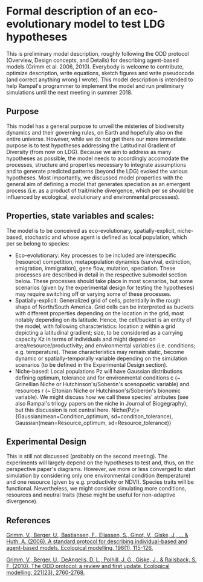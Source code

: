 
# Formal description of an eco-evolutionary model to test LDG hypotheses

This is preliminary model description, roughly following the ODD protocol (Overview, Design concepts, and Details) for describing agent-based models (Grimm et al. 2006, 2010). Everybody is welcome to contribute, optimize description, write equations, sketch figures and write pseudocode (and correct anything wrong I wrote). This model description is intended to help Rampal's programmer to implement the model and run preliminary simulations until the next meeting in summer 2018. 

## Purpose
This model has a general purpose to unveil the misteries of biodiversity dynamics and their governing rules, on Earth and hopefully also on the entire universe. However, while we do not get there our more immediate purpose is to test hypotheses addressing the Latitudinal Gradient of Diversity (from now on LDG). Because we aim to address as many hypotheses as possible, the model needs to accordingly accomodate the processes, structure and properties necessary to integrate assumptions and to generate predicted patterns (beyond the LDG) evoked the various hypotheses. Most importantly, we discussed model properties with the general aim of defining a model that generates speciation as an emergent process (i.e. as a product of trait/niche divergence, which per se should be influenced by ecological, evolutionary and environmental processes).    

## Properties, state variables and scales:
The model is to be conceived as eco-evolutionary, spatially-explicit, niche-based, stochastic and whose agent is defined as local population, which per se belong to species: 
* Eco-evolutionary: Key processes to be included are interspecific (resource) competition, metapopulation dynamics (survival, extinction, emigration, immigration), gene flow, mutation, speciation. These processes are described in detail in the respective submodel section below. These processes should take place in most scenarios, but some scenarios (given by the experimental design for testing the hypotheses) may require switching off or varying some of these processes.
* Spatially-explicit: Generalized grid of cells, potentially in the rough shape of North/South America. Grid cells can be interpreted as buckets with different properties depending on the location in the grid, most notably depending on its latitude. Hence, the cell/bucket is an entity of the model, with following characteristics: location z within a grid depicting a latitudinal gradient; size, to be considered as a carrying capacity Kz in terms of individuals and might depend on area/resource/productivity; and environmental variables (i.e. conditions; e.g. temperature). These characteristics may remain static, become dynamic or spatially-temporally variable depending on the simulation scenarios (to be defined in the Experimental Design section).
* Niche-based: Local populations Pz will have Gaussian distributions defining optimum, tolerance and for environmental conditions c (~ Grinellian Niche or Hutchinson's/Soberón's scenopoetic variable) and resources r (~ Eltonian Niche or Hutchinson's/Soberón's bionomic variable). We might discuss how we call these species' atributes (see also Rampal's trilogy papers on the niche in Journal of Biogegraphy), but this discussion is not central here. 
Niche(Pz)= {Gaussian(mean=Condition_optimum, sd=condition_tolerance), Gaussian(mean=Resource_optimum, sd=Resource_tolerance)}


## Experimental Design
This is still not discussed (probably on the second meeting). The experiments will largely depend on the hypotheses to test and, thus, on the perspective paper's diagrams. However, we more or less converged to start simulation by considering only one environmental condition (temperature) and one resource (given by e.g. productivity or NDVI). Species traits will be functional. Nevertheless, we might consider simulating more conditions, resources and neutral traits (these might be useful for non-adaptive divergence).

## References

[Grimm, V., Berger, U., Bastiansen, F., Eliassen, S., Ginot, V., Giske, J., ... & Huth, A. (2006). A standard protocol for describing individual-based and agent-based models. Ecological modelling, 198(1), 115-126.](http://www.sciencedirect.com/science/article/pii/S0304380006002043)

[Grimm, V., Berger, U., DeAngelis, D. L., Polhill, J. G., Giske, J., & Railsback, S. F. (2010). The ODD protocol: a review and first update. Ecological modelling, 221(23), 2760-2768.](http://www.sciencedirect.com/science/article/pii/S030438001000414X)
